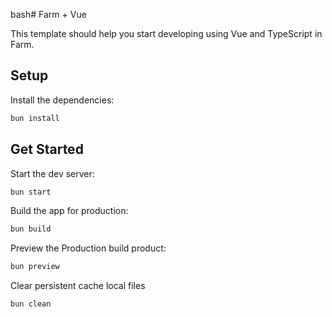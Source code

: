 bash# Farm + Vue

This template should help you start developing using Vue and TypeScript in Farm.

## Setup

Install the dependencies:

```bash
bun install
```

## Get Started

Start the dev server:

```bash
bun start
```

Build the app for production:

```bash
bun build
```

Preview the Production build product:

```bash
bun preview
```

Clear persistent cache local files

```bash
bun clean
```
